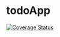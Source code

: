 # todoApp
[![Coverage Status](https://coveralls.io/repos/github/Nosenti/todoApp/badge.svg?branch=develop)](https://coveralls.io/github/Nosenti/todoApp?branch=develop)

